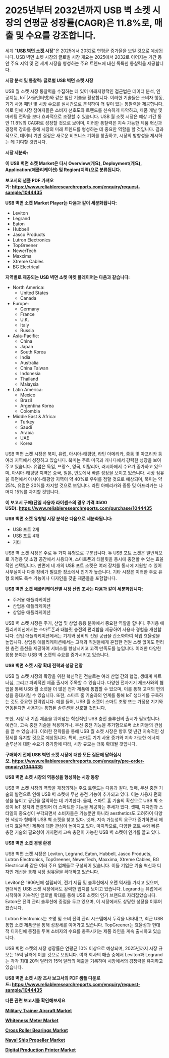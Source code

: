 <p><h1>2025년부터 2032년까지 USB 벽 소켓 시장의 연평균 성장률(CAGR)은 11.8%로, 매출 및 수요를 강조합니다.</h1></p><p>세계 "<strong><a href="https://www.reliableresearchreports.com/usb-wall-socket-r1044435?utm_campaign=105&utm_medium=8&utm_source=Github&utm_content=ia&utm_term=20022025&utm_id=usb-wall-socket">USB 벽면 소켓&nbsp;</a></strong><strong>시장</strong>"은 2025에서 2032로 연평균 증가율을 보일 것으로 예상됩니다. USB 벽면 소켓 시장의 글로벌 시장 개요는 2025에서 2032로 이어지는 기간 동안 주요 지역 및 전 세계 시장을 형성하는 주요 트렌드에 대한 독특한 통찰력을 제공합니다.</p>
<p><strong>시장 분석 및 통찰력: 글로벌 USB 벽면 소켓 시장</strong></p>
<p><p>USB 월 소켓 시장 통찰력을 수집하는 데 있어 미래지향적인 접근법은 데이터 분석, 인공지능, IoT(사물인터넷)와 같은 첨단 기술을 활용합니다. 이러한 기술들은 소비자 행동, 기기 사용 패턴 및 시장 수요를 실시간으로 분석하여 더 깊이 있는 통찰력을 제공합니다. 이로 인해 시장 참여자들은 소비자 선호도와 트렌드를 신속하게 파악하고, 제품 개발 및 마케팅 전략을 보다 효과적으로 조정할 수 있습니다. USB 월 소켓 시장은 예상 기간 동안 11.8%의 CAGR로 성장할 것으로 보이며, 이러한 통찰력은 지속 가능한 제품 혁신과 경쟁력 강화를 통해 시장의 미래 트렌드를 형성하는 데 중요한 역할을 할 것입니다. 결과적으로, 데이터 기반 결정은 새로운 비즈니스 기회를 창출하고, 시장의 방향성을 제시하는 데 기여할 것입니다.</p><a href="%7CAUTHORITHY_DOMAIN_URL%7C?utm_campaign=105&utm_medium=8&utm_source=Github&utm_content=ia&utm_term=20022025&utm_id=usb-wall-socket"></a></p>
<p><strong>시장 세분화:</strong></p>
<p><strong>이 USB 벽면 소켓 Market은 다시 Overview(개요), Deployment(개요), Application(애플리케이션) 및 Region(지역)으로 분류됩니다.</strong></p>
<p><strong>보고서의 샘플 PDF 가져오기:&nbsp;<a href="https://www.reliableresearchreports.com/enquiry/request-sample/1044435?utm_campaign=105&utm_medium=8&utm_source=Github&utm_content=ia&utm_term=20022025&utm_id=usb-wall-socket">https://www.reliableresearchreports.com/enquiry/request-sample/1044435</a></strong><strong></strong></p>
<p><strong>USB 벽면 소켓 Market Player는 다음과 같이 세분화됩니다:</strong></p>
<p><ul><li>Leviton</li><li>Legrand</li><li>Eaton</li><li>Hubbell</li><li>Jasco Products</li><li>Lutron Electronics</li><li>TopGreener</li><li>NewerTech</li><li>Maxxima</li><li>Xtreme Cables</li><li>BG Electrical</li></ul></p>
<p><strong>지역별로 제공되는 USB 벽면 소켓 마켓 플레이어는 다음과 같습니다:</strong></p>
<p><ul>
    <li>
        North America:
        <ul>
            <li>United States</li>
            <li>Canada</li>
        </ul>
    </li>
    <li>
        Europe:
        <ul>
            <li>Germany</li>
            <li>France</li>
            <li>U.K.</li>
            <li>Italy</li>
            <li>Russia</li>
        </ul>
    </li>
    <li>
        Asia-Pacific:
        <ul>
            <li>China</li>
            <li>Japan</li>
            <li>South Korea</li>
            <li>India</li>
            <li>Australia</li>
            <li>China Taiwan</li>
            <li>Indonesia</li>
            <li>Thailand</li>
            <li>Malaysia</li>
        </ul>
    </li>
    <li>
        Latin America:
        <ul>
            <li>Mexico</li>
            <li>Brazil</li>
            <li>Argentina Korea</li>
            <li>Colombia</li>
        </ul>
    </li>
    <li>
        Middle East & Africa:
        <ul>
            <li>Turkey</li>
            <li>Saudi</li>
            <li>Arabia</li>
            <li>UAE</li>
            <li>Korea</li>
        </ul>
    </li>
    </ul></p>
<p><p>USB 벽면 소켓 시장은 북미, 유럽, 아시아-태평양, 라틴 아메리카, 중동 및 아프리카 등 여러 지역에서 성장하고 있습니다. 북미는 주로 미국과 캐나다에서 강력한 성장을 보여주고 있습니다. 유럽은 독일, 프랑스, 영국, 이탈리아, 러시아에서 수요가 증가하고 있으며, 아시아-태평양 지역은 중국, 일본, 인도에서 빠른 성장을 보이고 있습니다. 시장 점유율 측면에서 아시아-태평양 지역이 약 40%로 우위를 점할 것으로 예상되며, 북미는 약 25%, 유럽은 20%를 차지할 것으로 보입니다. 라틴 아메리카와 중동 및 아프리카는 나머지 15%를 차지할 것입니다.</p></p>
<p><strong>이 보고서 구매(단일 사용자 라이센스의 경우 가격 3500 USD):&nbsp;<a href="https://www.reliableresearchreports.com/purchase/1044435?utm_campaign=105&utm_medium=8&utm_source=Github&utm_content=ia&utm_term=20022025&utm_id=usb-wall-socket">https://www.reliableresearchreports.com/purchase/1044435</a></strong></p>
<p><strong>USB 벽면 소켓 유형별 시장 분석은 다음으로 세분화됩니다:</strong></p>
<p><ul><li>USB 포트 2개</li><li>USB 포트 4개</li><li>기타</li></ul></p>
<p><p>USB 벽 소켓 시장은 주로 두 가지 유형으로 구분됩니다. 두 USB 포트 소켓은 일반적으로 가정용 및 소형 공간에서 사용되며, 스마트폰과 태블릿을 동시에 충전할 수 있는 효율적인 선택입니다. 반면에 네 개의 USB 포트 소켓은 여러 장치를 동시에 지원할 수 있어 사무실이나 다중 장비가 필요한 장소에서 인기가 높습니다. 기타 시장은 이러한 주요 유형 외에도 특수 기능이나 디자인을 갖춘 제품들을 포함합니다.</p></p>
<p><strong>USB 벽면 소켓 애플리케이션별 시장 산업 조사는 다음과 같이 세분화됩니다:</strong></p>
<p><ul><li>주거용 애플리케이션</li><li>산업용 애플리케이션</li><li>상업용 애플리케이션</li></ul></p>
<p><p>USB 벽 소켓 시장은 주거, 산업 및 상업 응용 분야에서 중요한 역할을 합니다. 주거용 애플리케이션에서는 스마트폰과 태블릿 충전의 편리함을 제공하여 사용자 경험을 개선합니다. 산업 애플리케이션에서는 기계와 장비의 전원 공급을 간소화하여 작업 효율성을 높입니다. 상업용 애플리케이션에서는 고객과 직원들에게 혼잡한 전원 소켓 없이도 편리한 충전 옵션을 제공하여 서비스를 향상시키고 고객 만족도를 높입니다. 이러한 다양한 응용 분야는 USB 벽 소켓의 수요를 증가시키고 있습니다.</p></p>
<p><strong>USB 벽면 소켓 시장 확대 전략과 성장 전망</strong></p>
<p><p>USB 월 소켓 시장의 확장을 위한 혁신적인 전술로는 여러 산업 간의 협업, 생태계 파트너십, 그리고 파괴적인 제품 출시에 주목할 수 있습니다. 다양한 전자기기 제조사와의 협업을 통해 USB 월 소켓을 더 많은 전자 제품에 통합할 수 있으며, 이를 통해 고객의 편의성을 증대시킬 수 있습니다. 또한, 스마트 홈 기술과의 연계를 통해 IoT 생태계를 구축하는 것도 중요한 전략입니다. 예를 들어, USB 월 소켓이 스마트 조명 또는 가정용 기기와 연동된다면 사용자는 통합된 솔루션을 선호할 것입니다.</p><p>또한, 시장 내 기존 제품을 뛰어넘는 혁신적인 USB 충전 솔루션의 출시가 필요합니다. 예컨대, 고속 충전 기술을 적용하거나, 무선 충전 기능을 추가함으로써 소비자들의 관심을 끌 수 있습니다. 이러한 전략들을 통해 USB 월 소켓 시장은 향후 몇 년간 지속적인 성장세를 유지할 것으로 예상됩니다. 특히, 스마트 기기 사용 증가와 지속 가능한 에너지 솔루션에 대한 수요가 증가함에 따라, 시장 규모는 더욱 확대될 것입니다.</p></p>
<p><strong>구매하기 전에 USB 벽면 소켓 시장에 대한 모든 질문에 답하십시오.&nbsp;<a href="https://www.reliableresearchreports.com/enquiry/pre-order-enquiry/1044435?utm_campaign=105&utm_medium=8&utm_source=Github&utm_content=ia&utm_term=20022025&utm_id=usb-wall-socket">https://www.reliableresearchreports.com/enquiry/pre-order-enquiry/1044435</a></strong><strong></strong></p>
<p><strong>USB 벽면 소켓 시장의 역동성을 형성하는 시장 동향</strong></p>
<p><p>USB 벽 소켓 시장의 역학을 재정의하는 주요 트렌드는 다음과 같다. 첫째, 무선 충전 기술의 발전으로 인해 USB 벽 소켓에 무선 충전 기능이 추가되고 있다. 이는 사용자 편의성을 높이고 공간을 절약하는 데 기여한다. 둘째, 스마트 홈 기술의 확산으로 USB 벽 소켓이 IoT 장치와 연결되어 더 스마트한 기능을 제공하는 추세가 있다. 셋째, 디자인과 스타일의 중요성이 부각되면서 소비자들은 기능뿐만 아니라 aesthetics도 고려하여 다양한 색상과 형태의 USB 벽 소켓을 찾고 있다. 넷째, 지속 가능성의 요구가 증가하면서 에너지 효율적인 제품에 대한 관심이 높아지고 있다. 마지막으로, 다양한 포트 수와 빠른 충전 기술의 필요성이 커지면서 고속 충전이 가능한 USB 벽 소켓이 인기를 끌고 있다.</p></p>
<p><strong>USB 벽면 소켓 경쟁 환경</strong></p>
<p><p>USB 벽면 소켓 시장은 Leviton, Legrand, Eaton, Hubbell, Jasco Products, Lutron Electronics, TopGreener, NewerTech, Maxxima, Xtreme Cables, BG Electrical과 같은 여러 주요 업체들로 구성되어 있습니다. 이들 기업은 기술 혁신과 디자인 개선을 통해 시장 점유율을 확대하고 있습니다.</p><p>Leviton은 1906년에 설립되어, 전기 제품 및 솔루션에서 오랜 역사를 가지고 있으며, 현대적인 USB 소켓 시장에서도 강력한 입지를 보이고 있습니다. Legrand는 유럽에서 시작하여 지속적인 글로벌 확대를 통해 USB 소켓의 인기 브랜드로 자리잡았습니다. Eaton은 전력 관리 솔루션에 중점을 두고 있으며, 이 시장에서도 상당한 성장을 이루어왔습니다.</p><p>Lutron Electronics는 조명 및 소비 전력 관리 시스템에서 두각을 나타내고, 최근 USB 통합 소켓 제품군을 통해 성장세를 이어가고 있습니다. TopGreener는 효율성과 현대적 디자인에 중점을 두며 소비자의 수요를 충족시키는 제품 라인을 계속 출시하고 있습니다.</p><p>USB 벽면 소켓의 시장 성장률은 연평균 10% 이상으로 예상되며, 2025년까지 시장 규모는 15억 달러에 이를 것으로 보입니다. 여러 회사의 매출 중에서 Leviton과 Legrand는 각각 최대 20억 달러와 15억 달러의 매출을 기록하며 시장에서의 경쟁력을 유지하고 있습니다.</p></p>
<p><strong>USB 벽면 소켓 시장 조사 보고서의 PDF 샘플 다운로드:&nbsp;<a href="https://www.reliableresearchreports.com/enquiry/request-sample/1044435?utm_campaign=105&utm_medium=8&utm_source=Github&utm_content=ia&utm_term=20022025&utm_id=usb-wall-socket">https://www.reliableresearchreports.com/enquiry/request-sample/1044435</a></strong></p>
<p><strong></strong></p>
<p><strong></strong></p>
<p><strong></strong></p>
<p><strong></strong></p>
<p><strong>다른 관련 보고서를 확인해보세요</strong></p>
<p><strong><p><a href="https://github.com/penglatilles/Market-Research-Report-List-1/blob/main/military-trainer-aircraft-market.md?utm_campaign=105&utm_medium=8&utm_source=Github&utm_content=ia&utm_term=20022025&utm_id=usb-wall-socket">Military Trainer Aircraft Market</a></p><p><a href="https://github.com/zurubting/Market-Research-Report-List-1/blob/main/whiteness-meter-market.md?utm_campaign=105&utm_medium=8&utm_source=Github&utm_content=ia&utm_term=20022025&utm_id=usb-wall-socket">Whiteness Meter Market</a></p><p><a href="https://github.com/saaindosya/Market-Research-Report-List-1/blob/main/cross-roller-bearings-market.md?utm_campaign=105&utm_medium=8&utm_source=Github&utm_content=ia&utm_term=20022025&utm_id=usb-wall-socket">Cross Roller Bearings Market</a></p><p><a href="https://github.com/lalolatiot/Market-Research-Report-List-1/blob/main/naval-ship-propeller-market.md?utm_campaign=105&utm_medium=8&utm_source=Github&utm_content=ia&utm_term=20022025&utm_id=usb-wall-socket">Naval Ship Propeller Market</a></p><p><a href="https://github.com/ternainglin/Market-Research-Report-List-1/blob/main/digital-production-printer-market.md?utm_campaign=105&utm_medium=8&utm_source=Github&utm_content=ia&utm_term=20022025&utm_id=usb-wall-socket">Digital Production Printer Market</a></p></strong></p>
